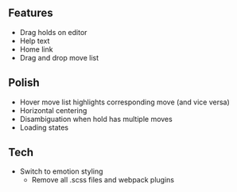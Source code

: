 ## Features

- Drag holds on editor
- Help text
- Home link
- Drag and drop move list

## Polish

- Hover move list highlights corresponding move (and vice versa)
- Horizontal centering
- Disambiguation when hold has multiple moves
- Loading states

## Tech

- Switch to emotion styling
  - Remove all .scss files and webpack plugins
